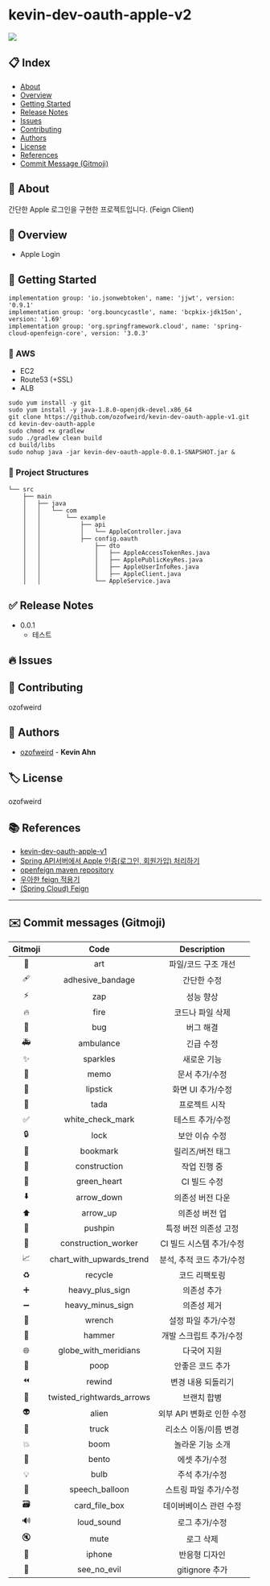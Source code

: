 # kevin-dev-oauth-apple-v2

![](https://img.shields.io/badge/version-0.0.1-brightgreen)

## 📋 Index
- [About](#🎉-about)
- [Overview](#👀-overview)
- [Getting Started](#🚀-getting-started)
- [Release Notes](#✅-release-notes)
- [Issues](#🔥-issues)
- [Contributing](#👥-contributing)
- [Authors](#👤-authors)
- [License](#🏷-license)
- [References](#📚-references)
- [Commit Message (Gitmoji)](#✉️-commit-messages-gitmoji)

## 🎉 About
간단한 Apple 로그인을 구현한 프로젝트입니다. (Feign Client)

## 👀 Overview
- Apple Login

## 🚀 Getting Started
```
implementation group: 'io.jsonwebtoken', name: 'jjwt', version: '0.9.1'
implementation group: 'org.bouncycastle', name: 'bcpkix-jdk15on', version: '1.69'
implementation group: 'org.springframework.cloud', name: 'spring-cloud-openfeign-core', version: '3.0.3'
```

### 🔹 AWS
- EC2
- Route53 (+SSL)
- ALB

```
sudo yum install -y git 
sudo yum install -y java-1.8.0-openjdk-devel.x86_64 
git clone https://github.com/ozofweird/kevin-dev-oauth-apple-v1.git 
cd kevin-dev-oauth-apple 
sudo chmod +x gradlew 
sudo ./gradlew clean build 
cd build/libs 
sudo nohup java -jar kevin-dev-oauth-apple-0.0.1-SNAPSHOT.jar &
```

### 🔹 Project Structures
```
└── src
    ├── main
    │   ├── java
    │   │   └── com
    │   │       └── example
    │   │           ├── api
    │   │           │   └── AppleController.java
    │   │           ├── config.oauth
    │   │               ├── dto
    │   │               │   ├── AppleAccessTokenRes.java
    │   │               │   ├── ApplePublicKeyRes.java
    │   │               │   ├── AppleUserInfoRes.java
    │   │               │   ├── AppleClient.java
    │   │               └── AppleService.java
```

## ✅ Release Notes
* 0.0.1
    * 테스트

## 🔥 Issues

## 👥 Contributing
ozofweird

## 👤 Authors
- [ozofweird](https://github.com/ozofweird) - **Kevin Ahn**

## 🏷 License
ozofweird

## 📚 References
- [kevin-dev-oauth-apple-v1](https://github.com/ozofweird/kevin-dev-oauth-apple-v1.git)
- [Spring API서버에서 Apple 인증(로그인, 회원가입) 처리하기](https://hwannny.tistory.com/71)
- [openfeign maven repository](https://mvnrepository.com/artifact/org.springframework.cloud/spring-cloud-openfeign-core)
- [우아한 feign 적용기](https://techblog.woowahan.com/2630/)
- [(Spring Cloud) Feign](https://supawer0728.github.io/2018/03/11/Spring-Cloud-Feign/)

---

## ✉️ Commit messages (Gitmoji)

|Gitmoji|Code|Description|
|:-----:|:---:|:--------:|
|🎨|art|파일/코드 구조 개선|
|🩹|adhesive_bandage|간단한 수정|
|⚡️|zap|성능 향상|
|🔥️|fire|코드나 파일 삭제|
|🐛️|bug|버그 해결|
|🚑️|ambulance|긴급 수정|
|✨️|sparkles|새로운 기능|
|📝️|memo|문서 추가/수정|
|💄️|lipstick|화면 UI 추가/수정|
|🎉️|tada|프로젝트 시작|
|✅️|white_check_mark|테스트 추가/수정|
|🔒️|lock|보안 이슈 수정|
|🔖️|bookmark|릴리즈/버전 태그|
|🚧|construction|작업 진행 중|
|💚|green_heart|CI 빌드 수정|
|⬇️|arrow_down|의존성 버전 다운|
|⬆️|arrow_up|의존성 버전 업|
|📌|pushpin|특정 버전 의존성 고정|
|👷|construction_worker|CI 빌드 시스템 추가/수정|
|📈|chart_with_upwards_trend|분석, 추적 코드 추가/수정|
|♻️|recycle|코드 리팩토링|
|➕|heavy_plus_sign|의존성 추가|
|➖|heavy_minus_sign|의존성 제거|
|🔧|wrench|설정 파일 추가/수정|
|🔨|hammer|개발 스크립트 추가/수정|
|🌐|globe_with_meridians|다국어 지원|
|💩|poop|안좋은 코드 추가|
|⏪|rewind|변경 내용 되돌리기|
|🔀|twisted_rightwards_arrows|브랜치 합병|
|👽|alien|외부 API 변화로 인한 수정|
|🚚|truck|리소스 이동/이름 변경|
|💥|boom|놀라운 기능 소개|
|🍱|bento|에셋 추가/수정|
|💡|bulb|주석 추가/수정|
|💬|speech_balloon|스트링 파일 추가/수정|
|🗃|card_file_box|데이버베이스 관련 수정|
|🔊|loud_sound|로그 추가/수정|
|🔇|mute|로그 삭제|
|📱|iphone|반응형 디자인|
|🙈|see_no_evil|gitignore 추가|
